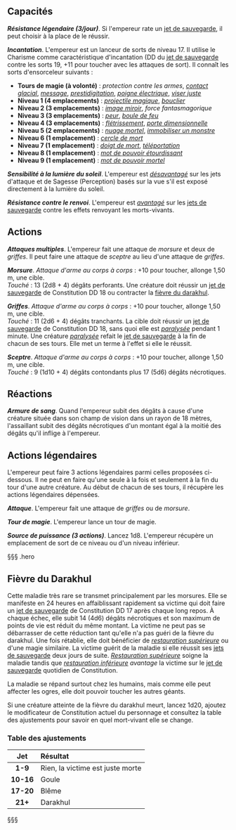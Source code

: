 ## Capacités
_**Résistance légendaire (3/jour)**_. Si l'empereur rate un [jet de sauvegarde](/utiliser-les-caracteristiques/#jets-de-sauvegarde), il peut choisir à la place de le réussir.

_**Incantation**_. L'empereur est un lanceur de sorts de niveau 17. Il utilise le Charisme comme caractéristique d'incantation (DD du [jet de sauvegarde](/utiliser-les-caracteristiques/#jets-de-sauvegarde) contre les sorts 19, +11 pour toucher avec les attaques de sort). Il connaît les sorts d'ensorceleur suivants :
* **Tours de magie (à volonté)** : _protection contre les armes_, [_contact glacial_](/grimoire/contact-glacial/), [_message_](/grimoire/message/), [_prestidigitation_](/grimoire/prestidigitation/), [_poigne électrique_](/grimoire/poigne-electrique/), [_viser juste_](/grimoire/viser-juste/)
* **Niveau 1 (4 emplacements)** : [_projectile magique_](/grimoire/projectile-magique/), [_bouclier_](/grimoire/bouclier/)
* **Niveau 2 (3 emplacements)** : [_image miroir_](/grimoire/image-miroir/), _force fantasmagorique_
* **Niveau 3 (3 emplacements)** : [_peur_](/grimoire/peur/), [_boule de feu_](/grimoire/boule-de-feu/)
* **Niveau 4 (3 emplacements)** : [_flétrissement_](/grimoire/fletrissement/), [_porte dimensionnelle_](/grimoire/porte-dimensionnelle/)
* **Niveau 5 (2 emplacements)** : [_nuage mortel_](/grimoire/nuage-mortel/), [_immobiliser un monstre_](/grimoire/immobiliser-un-monstre/)
* **Niveau 6 (1 emplacement)** : [_cercle de mort_](/grimoire/cercle-de-mort/)
* **Niveau 7 (1 emplacement)** : [_doigt de mort_](/grimoire/doigt-de-mort/), [_téléportation_](/grimoire/teleportation/)
* **Niveau 8 (1 emplacement)** : [_mot de pouvoir étourdissant_](/grimoire/mot-de-pouvoir-etourdissant/)
* **Niveau 9 (1 emplacement)** : [_mot de pouvoir mortel_](/grimoire/mot-de-pouvoir-mortel/)

_**Sensibilité à la lumière du soleil**_. L'empereur est [_désavantagé_](/utiliser-les-caracteristiques/#avantage-et-desavantage) sur les jets d'attaque et de Sagesse (Perception) basés sur la vue s'il est exposé directement à la lumière du soleil.

_**Résistance contre le renvoi**_. L'empereur est [_avantagé_](/utiliser-les-caracteristiques/#avantage-et-desavantage) sur les [jets de sauvegarde](/utiliser-les-caracteristiques/#jets-de-sauvegarde) contre les effets renvoyant les morts-vivants.

## Actions
_**Attaques multiples**_. L'empereur fait une attaque de _morsure_ et deux de _griffes_. Il peut faire une attaque de _sceptre_ au lieu d'une attaque de _griffes_.

_**Morsure**_. _Attaque d'arme au corps à corps_ : +10 pour toucher, allonge 1,50 m, une cible.  
_Touché_ : 13 (2d8 + 4) dégâts perforants. Une créature doit réussir un [jet de sauvegarde](/utiliser-les-caracteristiques/#jets-de-sauvegarde) de Constitution DD 18 ou contracter la [fièvre du darakhul](#fievre-du-darakhul).

_**Griffes**_. _Attaque d'arme au corps à corps_ : +10 pour toucher, allonge 1,50 m, une cible.  
_Touché_ : 11 (2d6 + 4) dégâts tranchants. La cible doit réussir un [jet de sauvegarde](/utiliser-les-caracteristiques/#jets-de-sauvegarde) de Constitution DD 18, sans quoi elle est [_paralysée_](/gerer-la-sante-du-personnage/#paralyse) pendant 1 minute. Une créature [_paralysée_](/gerer-la-sante-du-personnage/#paralyse) refait le [jet de sauvegarde](/utiliser-les-caracteristiques/#jets-de-sauvegarde) à la fin de chacun de ses tours. Elle met un terme à l'effet si elle le réussit.

_**Sceptre**_. _Attaque d'arme au corps à corps_ : +10 pour toucher, allonge 1,50 m, une cible.  
_Touché_ : 9 (1d10 + 4) dégâts contondants plus 17 (5d6) dégâts nécrotiques.

## Réactions
_**Armure de sang**_. Quand l'empereur subit des dégâts à cause d'une créature située dans son champ de vision dans un rayon de 18 mètres, l'assaillant subit des dégâts nécrotiques d'un montant égal à la moitié des dégâts qu'il inflige à l'empereur.

## Actions légendaires
L'empereur peut faire 3 actions légendaires parmi celles proposées ci-dessous. Il ne peut en faire qu'une seule à la fois et seulement à la fin du tour d'une autre créature. Au début de chacun de ses tours, il récupère les actions légendaires dépensées.

_**Attaque**_. L'empereur fait une attaque de _griffes_ ou de _morsure_.

_**Tour de magie**_. L'empereur lance un tour de magie.

_**Source de puissance (3 actions)**_. Lancez 1d8. L'empereur récupère un emplacement de sort de ce niveau ou d'un niveau inférieur.

§§§ .hero
## Fièvre du Darakhul
Cette maladie très rare se transmet principalement par les morsures. Elle se manifeste en 24 heures en affaiblissant rapidement sa victime qui doit faire un [jet de sauvegarde](/utiliser-les-caracteristiques/#jets-de-sauvegarde) de Constitution DD 17 après chaque long repos. À chaque échec, elle subit 14 (4d6) dégâts nécrotiques et son maximum de points de vie est réduit du même montant. La victime ne peut pas se débarrasser de cette réduction tant qu'elle n'a pas guéri de la fièvre du darakhul. Une fois rétablie, elle doit bénéficier de [_restauration supérieure_](/grimoire/restauration-superieure/) ou d'une magie similaire. La victime guérit de la maladie si elle réussit ses [jets de sauvegarde](/utiliser-les-caracteristiques/#jets-de-sauvegarde) deux jours de suite. [_Restauration supérieure_](/grimoire/restauration-superieure/) soigne la maladie tandis que [_restauration inférieure_](/grimoire/restauration-inferieure/) _avantage_ la victime sur le [jet de sauvegarde](/utiliser-les-caracteristiques/#jets-de-sauvegarde) quotidien de Constitution.

La maladie se répand surtout chez les humains, mais comme elle peut affecter les ogres, elle doit pouvoir toucher les autres géants.

Si une créature atteinte de la fièvre du darakhul meurt, lancez 1d20, ajoutez le modificateur de Constitution actuel du personnage et consultez la table des ajustements pour savoir en quel mort-vivant elle se change.
### Table des ajustements
| **Jet** | **Résultat** |
|:-:|:-|
| **1-9** | Rien, la victime est juste morte |
| **10-16** | Goule |
| **17-20** | Blême |
| **21+** | Darakhul |
§§§

